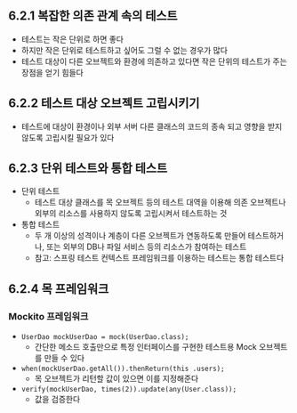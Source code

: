 ## 6.2.1 복잡한 의존 관계 속의 테스트
- 테스트는 작은 단위로 하면 좋다
- 하지만 작은 단위로 테스트하고 싶어도 그럴 수 없는 경우가 많다
- 테스트 대상이 다른 오브젝트와 환경에 의존하고 있다면 작은 단위의 테스트가 주는 장점을 얻기 힘들다

## 6.2.2 테스트 대상 오브젝트 고립시키기
- 테스트에 대상이 환경이나 외부 서버 다른 클래스의 코드의 종속 되고 영향을 받지 않도록 고립시킬 필요가 있다


## 6.2.3 단위 테스트와 통합 테스트
- 단위 테스트
	- 테스트 대상 클래스를 목 오브젝트 등의 테스트 대역을 이용해 의존 오브젝트나 외부의 리소스를 사용하지 않도록 고립시켜서 테스트하는 것
- 통합 테스트
	- 두 개 이상의 성격이나 계층이 다른 오브젝트가 연동하도록 만들어 테스트하거나, 또는 외부의 DB나 파일 서비스 등의 리소스가 참여하는 테스트
	- 참고: 스프링 테스트 컨텍스트 프레임워크를 이용하는 테스트는 통합 테스트다

## 6.2.4 목 프레임워크
### Mockito 프레임워크
- `UserDao mockUserDao = mock(UserDao.class);`
	- 간단한 메소드 호출만으로 특정 인터페이스를 구현한 테스트용 Mock 오브젝트를 만들 수 있다
- `when(mockUserDao.getAll()).thenReturn(this .users);`
	- 목 오브젝트가 리턴할 값이 있으면 이를 지정해준다
- `verify(mockUserDao, times(2)).update(any(User.class));`
	- 값을 검증한다